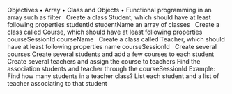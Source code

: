Objectives
	•	Array
	•	Class and Objects
	•	Functional programming in an array such as filter
 
Create a class Student, which should have at least following properties
studentId
studentName
an array of classes
 
Create a class called Course, which should have at least following properties
courseSessionId
courseName
 
Create a class called Teacher, which should have at least following properties
name
courseSessionId
 
Create several courses
Create several students and add a few courses to each student
Create several teachers and assign the course to teachers
Find the association students and teacher through the courseSessionId
Example:
Find how many students in a teacher class?
List each student and a list of teacher associating to that student

